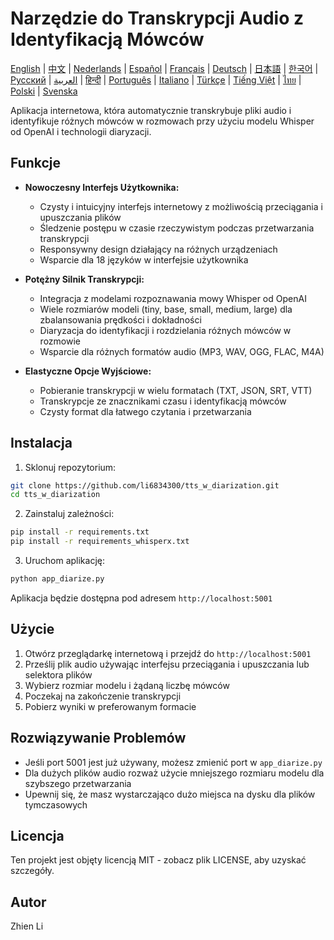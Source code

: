 # Narzędzie do Transkrypcji Audio z Identyfikacją Mówców

[English](../../README.md) | [中文](README_zh.md) | [Nederlands](README_nl.md) | [Español](README_es.md) | [Français](README_fr.md) | [Deutsch](README_de.md) | [日本語](README_ja.md) | [한국어](README_ko.md) | [Русский](README_ru.md) | [العربية](README_ar.md) | [हिन्दी](README_hi.md) | [Português](README_pt.md) | [Italiano](README_it.md) | [Türkçe](README_tr.md) | [Tiếng Việt](README_vi.md) | [ไทย](README_th.md) | [Polski](README_pl.md) | [Svenska](README_sv.md)

Aplikacja internetowa, która automatycznie transkrybuje pliki audio i identyfikuje różnych mówców w rozmowach przy użyciu modelu Whisper od OpenAI i technologii diaryzacji.

## Funkcje

- **Nowoczesny Interfejs Użytkownika:**
  * Czysty i intuicyjny interfejs internetowy z możliwością przeciągania i upuszczania plików
  * Śledzenie postępu w czasie rzeczywistym podczas przetwarzania transkrypcji
  * Responsywny design działający na różnych urządzeniach
  * Wsparcie dla 18 języków w interfejsie użytkownika

- **Potężny Silnik Transkrypcji:**
  * Integracja z modelami rozpoznawania mowy Whisper od OpenAI
  * Wiele rozmiarów modeli (tiny, base, small, medium, large) dla zbalansowania prędkości i dokładności
  * Diaryzacja do identyfikacji i rozdzielania różnych mówców w rozmowie
  * Wsparcie dla różnych formatów audio (MP3, WAV, OGG, FLAC, M4A)

- **Elastyczne Opcje Wyjściowe:**
  * Pobieranie transkrypcji w wielu formatach (TXT, JSON, SRT, VTT)
  * Transkrypcje ze znacznikami czasu i identyfikacją mówców
  * Czysty format dla łatwego czytania i przetwarzania

## Instalacja

1. Sklonuj repozytorium:
```bash
git clone https://github.com/li6834300/tts_w_diarization.git
cd tts_w_diarization
```

2. Zainstaluj zależności:
```bash
pip install -r requirements.txt
pip install -r requirements_whisperx.txt
```

3. Uruchom aplikację:
```bash
python app_diarize.py
```

Aplikacja będzie dostępna pod adresem `http://localhost:5001`

## Użycie

1. Otwórz przeglądarkę internetową i przejdź do `http://localhost:5001`
2. Prześlij plik audio używając interfejsu przeciągania i upuszczania lub selektora plików
3. Wybierz rozmiar modelu i żądaną liczbę mówców
4. Poczekaj na zakończenie transkrypcji
5. Pobierz wyniki w preferowanym formacie

## Rozwiązywanie Problemów

- Jeśli port 5001 jest już używany, możesz zmienić port w `app_diarize.py`
- Dla dużych plików audio rozważ użycie mniejszego rozmiaru modelu dla szybszego przetwarzania
- Upewnij się, że masz wystarczająco dużo miejsca na dysku dla plików tymczasowych

## Licencja

Ten projekt jest objęty licencją MIT - zobacz plik LICENSE, aby uzyskać szczegóły.

## Autor

Zhien Li 